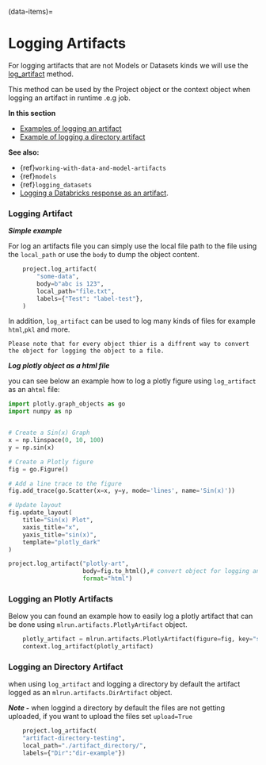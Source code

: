 (data-items)=
# Logging Artifacts

For logging artifacts that are not Models or Datasets kinds we will use the [log_artifact](https://docs.mlrun.org/en/latest/api/mlrun.execution.html#mlrun.execution.MLClientCtx.log_artifact) method.

This method can be used by the Project object or the context object when logging an artifact in runtime .e.g job.

**In this section**
- [Examples of logging an artifact](#logging-artifact)
- [Example of logging a directory artifact](#logging-directory-artifact)

**See also:**
- {ref}`working-with-data-and-model-artifacts`
- {ref}`models`
- {ref}`logging_datasets`
- [Logging a Databricks response as an artifact](../runtimes/databricks.html#logging-a-databricks-response-as-an-artifact).

### Logging Artifact
***Simple example***

For log an artifacts file you can simply use the local file path to the file using the `local_path` or use the `body` to dump the object content.
```python
    project.log_artifact(
        "some-data",
        body=b"abc is 123",
        local_path="file.txt",
        labels={"Test": "label-test"},
    )
```
In addition, `log_artifact` can be used to log many kinds of files for example `html`,`pkl` and more.
```{admonition} Note
Please note that for every object thier is a diffrent way to convert the object for logging the object to a file.
```

***Log plotly object as a html file***

you can see below an example how to log a plotly figure using `log_artifact` as an a`html` file:
```python
import plotly.graph_objects as go
import numpy as np


# Create a Sin(x) Graph
x = np.linspace(0, 10, 100)
y = np.sin(x)

# Create a Plotly figure
fig = go.Figure()

# Add a line trace to the figure
fig.add_trace(go.Scatter(x=x, y=y, mode='lines', name='Sin(x)'))

# Update layout
fig.update_layout(
    title="Sin(x) Plot",
    xaxis_title="x",
    yaxis_title="sin(x)",
    template="plotly_dark" 
)

project.log_artifact("plotly-art",
                     body=fig.to_html(),# convert object for logging an html file
                     format="html")
```

### Logging an Plotly Artifacts 
Below you can found an example how to easily log a plotly artifact that can be done using `mlrun.artifacts.PlotlyArtifact` object. 
```python
    plotly_artifact = mlrun.artifacts.PlotlyArtifact(figure=fig, key="sin_x")
    context.log_artifact(plotly_artifact)
```
### Logging an Directory Artifact 
when using `log_artifact` and logging a directory by default the artifact logged as an `mlrun.artifacts.DirArtifact` object.

***Note -*** when loggind a directory by default the files are not getting uploaded, if you want to upload the files set `upload=True`
```python
    project.log_artifact(
    "artifact-directory-testing",
    local_path="./artifact_directory/",
    labels={"Dir":"dir-example"})
```



